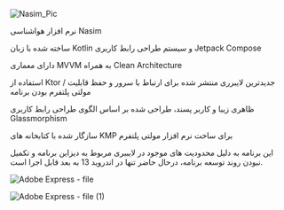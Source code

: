 ![Nasim_Pic](https://github.com/user-attachments/assets/10634760-b9ee-45df-8efb-e64ab1c5a079)

نرم افزار هواشناسی Nasim

ساخته شده با زبان Kotlin و سیستم طراحی رابط کاربری Jetpack Compose

دارای معماری MVVM به همراه Clean Architecture

استفاده از Ktor / جدیدترین لایبرری منتشر شده برای ارتباط با سرور و حفظ قابلیت مولتی پلتفرم بودن برنامه

ظاهری زیبا و کاربر پسند، طراحی شده بر اساس الگوی طراحی رابط کاربری Glassmorphism

سازگار شده با کتابخانه های KMP برای ساخت نرم افزار مولتی پلتفرم

این برنامه به دلیل محدودیت های موجود در لایببری مربوط به دیزاین برنامه و تکمیل نبودن روند توسعه برنامه، درحال حاضر تنها در اندروید 13 به بعد قابل اجرا است.


![Adobe Express - file](https://github.com/user-attachments/assets/8cf0291a-bd50-4dfd-87f5-066a3c56d358)

![Adobe Express - file (1)](https://github.com/user-attachments/assets/b1610221-889f-4428-ae64-2fb34cd17239)







